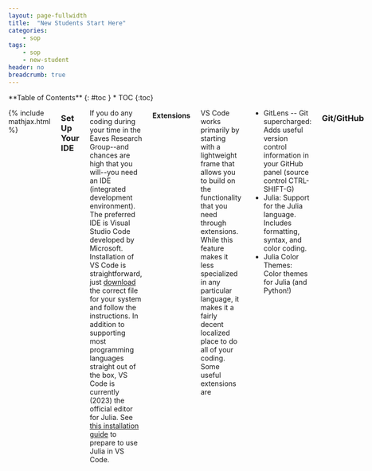 ```yaml
---
layout: page-fullwidth
title:  "New Students Start Here"
categories:
    - sop
tags:
    - sop
    - new-student
header: no
breadcrumb: true
---
```

<div class="row">
<div class="medium-4 medium-push-8 columns" markdown="1">
<div class="panel radius" markdown="1">
**Table of Contents**
{: #toc }
*  TOC
{:toc}
</div>
</div><!-- /.medium-4.columns -->

<div class="medium-8 medium-pull-4 columns" markdown="1">

{% include mathjax.html %}

### Set Up Your IDE

If you do any coding during your time in the Eaves Research Group--and chances are high that you will--you need an IDE (integrated development environment). The preferred IDE is Visual Studio Code developed by Microsoft. Installation of VS Code is straightforward, just [download](https://code.visualstudio.com/download) the correct file for your system and follow the instructions. In addition to supporting most programming languages straight out of the box, VS Code is currently (2023) the official editor for Julia. See [this installation guide](https://www.julia-vscode.org/docs/dev/gettingstarted/) to prepare to use Julia in VS Code.

#### Extensions

VS Code works primarily by starting with a lightweight frame that allows you to build on the functionality that you need through extensions. While this feature makes it less specialized in any particular language, it makes it a fairly decent localized place to do all of your coding. Some useful extensions are

- GitLens -- Git supercharged: Adds useful version control information in your GitHub panel (source control CTRL-SHIFT-G)
- Julia: Support for the Julia language. Includes formatting, syntax, and color coding.
- Julia Color Themes: Color themes for Julia (and Python!)

### Git/GitHub

GitHub is an online platform that hosts Git repositories, perfect for version control and sharing your work. Version control is the most important part of why you should use GitHub and some of the lingo and best practices surrounding that will be explained below. Our group does not often work on a code project synchronously, but being able to easily share your work with Joel or other inheritors of your work can be useful.

#### Push/Pull/Commit/Fork/Clone

These words form the core of the lingo that you will frequently use when working with GitHub. To build familiarity with the usage of these words, we will work through a useful example using the LAMMPS code repository.

Begin by creating/logging into your account on GitHub and navigating to the [LAMMPS code repository](https://github.com/lammps/lammps). We wish to use LAMMPS in a slightly edited form for our own research, so we will **[fork](https://docs.github.com/en/get-started/quickstart/fork-a-repo)** the repository to our own account. During this process, you can give the forked repo a different name and you should change the description to something that is more reflective of your version.

Now that we have our own version of LAMMPS on GitHub, we need to copy the files to our local machine to install and run the program. It is also easier to make edits to any files on our local machine. This process of copying files is called **[cloning](https://docs.github.com/en/repositories/creating-and-managing-repositories/cloning-a-repository)**. If you have installed VS Code as your IDE, you can clone a repo through the following steps: open a new VS Code window, start a new project by clicking "Clone Git Repository..." then "Clone from GitHub", VS Code will likely prompt you to sign in, and then you will find within the dropdown the project you wish to clone, in this case your version of LAMMPS. At this point, VS Code asks where you would like to save the files. This is fully up to you, but we recommend grouping it with similar folders possibly in your Documents folder. After confirming the location, VS Code will open the project workspace for you. **[Pulling](https://github.com/git-guides/git-pull)** a repository is essentially cloning the repository after it has already been cloned to your machine. It ensures that your local files match what exists on GitHub.

In your LAMMPS project workspace, make some edits to any files you wish. In order to make the local changes accessible on GitHub we need to **[commit](https://github.com/git-guides/git-commit)** the changes and **[push](https://github.com/git-guides/git-push)** them to GitHub. Commits are how you will track the changes you have made to your code and should be made frequently. Pushes can be made less often as a way to backup your work. Your VS Code window should have some symbols on the left side, find the one labeled "Source Control" (CTRL-SHIFT-G on a Mac). Before commiting your changes, you need to **stage** them. This is done by clicking the "+" symbol that appears next to a changed file when you hover over it. If you don't stage any changes before hitting commit, VS Code will ask if you want to stage all changes. After staging all or a subset of your changes, type a commit message and hit commit. The commit message should briefly describe the changes you made in an informative way. If there are no changes to commit, VS Code will prompt you to sync changes, performing a simultaneous push/pull that will try to make sure your local files and GitHub files match. If you want more options, or to only push your changes, you can do so in a '...' menu that appears when you hover over the source control bar immediately above the commit message space.

#### More Reading

Congratulations! You have learned the basics of interacting with a Git repository on GitHub. Aside from the occasional conflict that you'll need to solve with Google, this should be all you really need. If you want to do any more reading on the topic here are guides on [Git](https://github.com/git-guides) and [GitHub](https://docs.github.com/en/get-started/quickstart/hello-world).

### Getting Started with CURC

In a statistical mechanics group, you will likely need to generate statistics at a much higher computational cost than your laptop can handle. CU Boulder's new high-performance computing, or HPC, cluster is called Alpine and is maintained by the CU Research Computing department **[(CURC)](https://www.colorado.edu/rc/)**. General accounts, or **[allocations](https://www.colorado.edu/rc/userservices/allocations)**, are available to all students using the detailed CURC **[documentation](https://curc.readthedocs.io/en/latest/index.html)**. Jobs submitted to Alpine are placed in a queue and completed based on the ranked priority of all users. Priority is determined based on how efficiently you use your allocated resources. You will also have access to our special group allocation if you need expensive calculations right out of the gate.

Take some time to look through CURC's documentation about "The Compute Environment." We will revisit some of these details soon.

### Interacting with Teams

You might be reading this on our CHEM-Eaves Teams channel right now. This channel is the heart of our group management, and we use it to discuss scheduling, paperwork, notes, code, and data. Click **[here]({{site.baseurl}}/SOP/data)** for procedures on how to format your work accessibly.

### All Together Now!

We recommend that you now take some time practicing these procedures with an example. Completing this section will require you to use Julia, VSCode, Github, Alpine, and Teams. Each step is discussed in the context of a Monte Carlo sampling project, but we provide a list of other topics that might be more interesting immediately below. If you are comfortable with programming and the software our group uses, you should pick the topic that interests you most. If you are feeling unsure, consider sticking closely to the provided example. Additional advice about coding and best practices with your code can be found on **[this page]({{site.baseurl}}/coding/coding_best_practices)** as well.

While you perform analytical work, write code, and interact with the literature, we recommend keeping detailed notes of the progress you make and the resources you use in an Overleaf document. These notes should also contain your thoughts on how to make this "New Student" document more helpful or successful for future group members. In the beginning, this would be a good document to upload to the Teams for meetings.
#### Coding Exercise Topics
- Monte Carlo
    - "Particle in a Box" (Provided Example)
        - Survival Probability
    - The Ising Model
        - Magnetization
        - Susceptibility
    - Markov Chain Monte Carlo for Random Walks
        - Probability Distribution in Position
        - Biased Walks in a Potential (Importance Sampling)
- Classical Molecular Dynamics
    - Simple Liquids (LJ Fluid or Water Model)
        - Radial Distribution Function
        - Velocity Autocorrelation Function
        - Mean Squared Displacement

#### Monte Carlo with a Single Particle

This series of exercises and tangents is designed to introduce you to one of the most popular tools in numerical statistical physics: Monte Carlo sampling. At the time of writing, this is a technique that every person in the group has used for research, which is a rare find considering the large spread of topics we tackle.

This example will consider the following question:

Consider one point particle with constant total energy $$E$$ somewhere in a cubic container of side length $$l$$, experiencing elastic collisions with the container walls. If a circular hole of radius $$R < l/2$$ is suddenly removed from the center of one of the cube faces, what is the probability that the particle is still inside the cube at time $$t$$? In other words, what is the survival probability, $$S(t)$$ for our particle?

To solve this problem requires a combination of pen and paper work and simulation. The following steps provide a possible workflow:

1. Read and complete the example on the [dynamical billiards]({{site.baseurl}}/theory/cm/cm_misc/dynamical_billiards) page.

2. Settle on some variables without physical dimensions in order to perform this simulation on a computer (i.e. characteristic units).

3. Create a project in Julia named `Ergodicity.jl` and the companion repo using **[this manual page]({{site.baseurl}}/coding/julia/julia_setup/#starting-a-new-project)**.

4. Simulating the average behavior of our particle in a box motivates us to [sample trajectories]({{site.baseurl}}/theory/sm/sm_monte_carlo/markov_chain_montecarlo) uniformly in phase space.
    1. The position coordinates can be handled by drawing three uniform random numbers in an interval defined by our characteristic length.
    2. The momenta must lie on the surface of a sphere. Justify why. We recommend for this problem that you draw three uniform random numbers on a different interval, check if this point lies inside the sphere, and then scale it to the appropriate radius. There will be some attempts that you throw away outright (about half), but the cost incurred by this inefficiency is manageable.


5. With a microstate selected, calculate when the trajectory crosses the opening.

6. Repeat this sampling $$10^6$$ times, and make a histogram of the first-passage-time distribution and survival probability. Plot the survival probability on a log-log scale. What do you observe?

The rest of these questions before syncing the Julia package are optional. But there is a lot of good insight here about why the exercise you just completed has the behavior it does.

7. Read and complete the example on the microcanonical ensemble page. Implement the new
sampling scheme and recalculate the escape rate. Now what do you observe on a log-log plot? As
a hint, the rate will have a noticeably different time dependence.

8. What has changed between our two examples which causes the escape rate to vary so signif-
icantly? As a final task, we should model the numerical results analytically.
    1. In our ideal gas (constant total energy), the number of particles impacting the punch-out
    should be proportional to the number of particles impacting the unit area on any of the walls. Do
    you know why? Estimate how many collisions occur with one side of the cube in a short time
    interval ∆t and use this expression to predict the escape rate. How does this depend on average
    speed? This is exactly the same derivation that is used to predict the effusion of a gas with kinetic
    theory. One of the assumptions of the effusion derivation is that the escape rate result only holds
    for short times, whereas in our case, it holds for all times. Explain this.
    2. The Maxwell-Boltzmann estimate of particle motion will not hold for the all-equal-energy case (or for finding the escape rate of a single particle). Return to the single particle way of thinking. If the average momentum orthogonal to the punch-out  results in an exponential escape rate, how does the orientational distribution of momenta influence the total escape rate? Write the corresponding integral and analyze the behavior of the escape rate in the long time limit.


8. Sync your local Julia package to your remote repository.

9. Run the same code on Alpine. Note, Monte Carlo is embarrassingly parallel. Take advantage of the computing resources on Alpine to increase the number of trajectories and compare run times.

10. Generate something you can show in your weekly notes and at research roundtable. Place these documents in the appropriate place on Teams.
